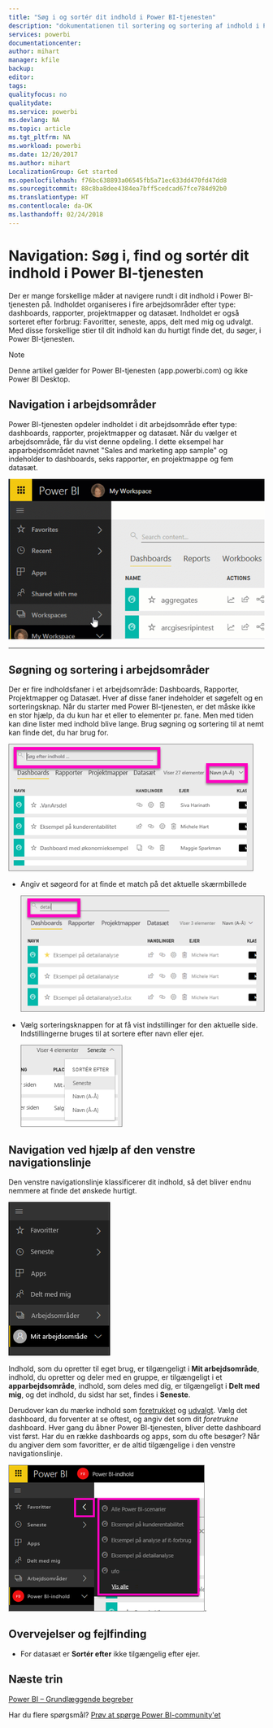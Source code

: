 ```yaml
---
title: "Søg i og sortér dit indhold i Power BI-tjenesten"
description: "dokumentationen til sortering og sortering af indhold i Power BI-arbejdsområder"
services: powerbi
documentationcenter: 
author: mihart
manager: kfile
backup: 
editor: 
tags: 
qualityfocus: no
qualitydate: 
ms.service: powerbi
ms.devlang: NA
ms.topic: article
ms.tgt_pltfrm: NA
ms.workload: powerbi
ms.date: 12/20/2017
ms.author: mihart
LocalizationGroup: Get started
ms.openlocfilehash: f76bc638893a06545fb5a71ec633dd470fd47dd8
ms.sourcegitcommit: 88c8ba8dee4384ea7bff5cedcad67fce784d92b0
ms.translationtype: HT
ms.contentlocale: da-DK
ms.lasthandoff: 02/24/2018
---
```

# <a name="navigation-searching-finding-and-sorting-content-in-power-bi-service"></a>Navigation: Søg i, find og sortér dit indhold i Power BI-tjenesten
Der er mange forskellige måder at navigere rundt i dit indhold i Power BI-tjenesten på. Indholdet organiseres i fire arbejdsområder efter type: dashboards, rapporter, projektmapper og datasæt.  Indholdet er også sorteret efter forbrug: Favoritter, seneste, apps, delt med mig og udvalgt. Med disse forskellige stier til dit indhold kan du hurtigt finde det, du søger, i Power BI-tjenesten.  

>[!NOTE] 
>Denne artikel gælder for Power BI-tjenesten (app.powerbi.com) og ikke Power BI Desktop.

## <a name="navigation-within-workspaces"></a>Navigation i arbejdsområder

Power BI-tjenesten opdeler indholdet i dit arbejdsområde efter type: dashboards, rapporter, projektmapper og datasæt. Når du vælger et arbejdsområde, får du vist denne opdeling. I dette eksempel har apparbejdsområdet navnet "Sales and marketing app sample" og indeholder to dashboards, seks rapporter, en projektmappe og fem datasæt.

![](media/service-navigation-search-filter-sort/workspaces.gif)

________________________________________

## <a name="searching-and-sorting-in-workspaces"></a>Søgning og sortering i arbejdsområder
Der er fire indholdsfaner i et arbejdsområde: Dashboards, Rapporter, Projektmapper og Datasæt.  Hver af disse faner indeholder et søgefelt og en sorteringsknap.  Når du starter med Power BI-tjenesten, er det måske ikke en stor hjælp, da du kun har et eller to elementer pr. fane.  Men med tiden kan dine lister med indhold blive lange.  Brug søgning og sortering til at nemt kan finde det, du har brug for.

![](media/service-navigation-search-filter-sort/power-bi-search-sort2.png)

* Angiv et søgeord for at finde et match på det aktuelle skærmbillede
  
   ![](media/service-navigation-search-filter-sort/power-bi-search2.png)
* Vælg sorteringsknappen for at få vist indstillinger for den aktuelle side. Indstillingerne bruges til at sortere efter navn eller ejer.
  
   ![](media/service-navigation-search-filter-sort/power-bi-sort-alpha.png)

## <a name="navigation-using-the-left-navbar"></a>Navigation ved hjælp af den venstre navigationslinje
Den venstre navigationslinje klassificerer dit indhold, så det bliver endnu nemmere at finde det ønskede hurtigt.  

![](media/service-navigation-search-filter-sort/power-bi-newnav.png)



Indhold, som du opretter til eget brug, er tilgængeligt i **Mit arbejdsområde**, indhold, du opretter og deler med en gruppe, er tilgængeligt i et **apparbejdsområde**, indhold, som deles med dig, er tilgængeligt i **Delt med mig**, og det indhold, du sidst har set, findes i **Seneste**.

Derudover kan du mærke indhold som [foretrukket](service-dashboard-favorite.md) og [udvalgt](service-dashboard-featured.md). Vælg det dashboard, du forventer at se oftest, og angiv det som dit *foretrukne* dashboard. Hver gang du åbner Power BI-tjenesten, bliver dette dashboard vist først. Har du en række dashboards og apps, som du ofte besøger? Når du angiver dem som favoritter, er de altid tilgængelige i den venstre navigationslinje.

![](media/service-navigation-search-filter-sort/power-bi-favorite-flyout.png).


## <a name="considerations-and-troubleshooting"></a>Overvejelser og fejlfinding
* For datasæt er **Sortér efter** ikke tilgængelig efter ejer.

## <a name="next-steps"></a>Næste trin
[Power BI – Grundlæggende begreber](service-basic-concepts.md)

Har du flere spørgsmål? [Prøv at spørge Power BI-community'et](http://community.powerbi.com/)